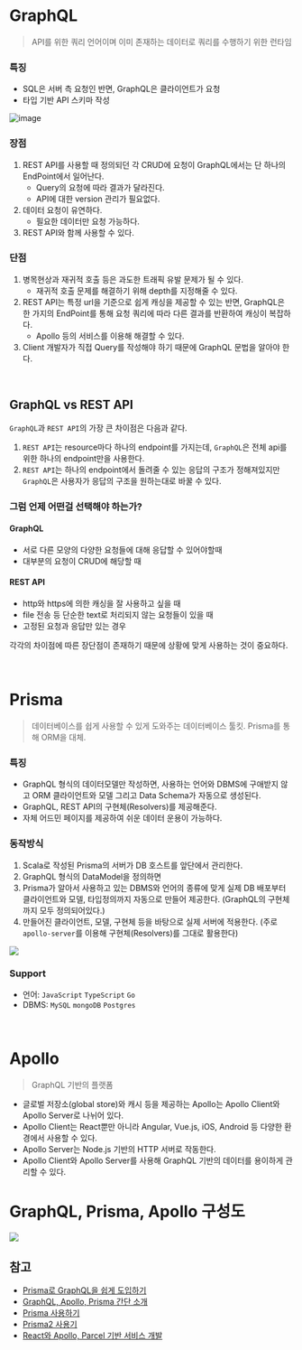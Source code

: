 # GraphQL
> API를 위한 쿼리 언어이며 이미 존재하는 데이터로 쿼리를 수행하기 위한 런타임

### 특징
- SQL은 서버 측 요청인 반면, GraphQL은 클라이언트가 요청
- 타입 기반 API 스키마 작성

![image](https://user-images.githubusercontent.com/26537048/100116111-b45f4480-2eb6-11eb-8ba9-ec70f1c1c15d.png)

### 장점
1. REST API를 사용할 때 정의되던 각 CRUD에 요청이 GraphQL에서는 단 하나의 EndPoint에서 일어난다.
    - Query의 요청에 따라 결과가 달라진다.
    - API에 대한 version 관리가 필요없다.
2. 데이터 요청이 유연하다.
    - 필요한 데이터만 요청 가능하다.
4. REST API와 함께 사용할 수 있다.

### 단점
1. 병목현상과 재귀적 호출 등은 과도한 트래픽 유발 문제가 될 수 있다.
    - 재귀적 호출 문제를 해결하기 위해 depth를 지정해줄 수 있다.
2. REST API는 특정 url을 기준으로 쉽게 캐싱을 제공할 수 있는 반면, GraphQL은 한 가지의 EndPoint를 통해 요청 쿼리에 따라 다른 결과를 반환하여 캐싱이 복잡하다.
    - Apollo 등의 서비스를 이용해 해결할 수 있다.
3. Client 개발자가 직접 Query를 작성해야 하기 때문에 GraphQL 문법을 알아야 한다.

<br>

## GraphQL vs REST API
`GraphQL`과 `REST API`의 가장 큰 차이점은 다음과 같다.

1. `REST API`는 resource마다 하나의 endpoint를 가지는데, `GraphQL`은 전체 api를 위한 하나의 endpoint만을 사용한다.
2. `REST API`는 하나의 endpoint에서 돌려줄 수 있는 응답의 구조가 정해져있지만 `GraphQL`은 사용자가 응답의 구조을 원하는대로 바꿀 수 있다.

### 그럼 언제 어떤걸 선택해야 하는가?
#### GraphQL
- 서로 다른 모양의 다양한 요청들에 대해 응답할 수 있어야할때
- 대부분의 요청이 CRUD에 해당할 때

#### REST API
- http와 https에 의한 캐싱을 잘 사용하고 싶을 때
- file 전송 등 단순한 text로 처리되지 않는 요청들이 있을 때
- 고정된 요청과 응답만 있는 경우

각각의 차이점에 따른 장단점이 존재하기 때문에 상황에 맞게 사용하는 것이 중요하다.

<br>

# Prisma
> 데이터베이스를 쉽게 사용할 수 있게 도와주는 데이터베이스 툴킷. Prisma를 통해 ORM을 대체.

### 특징
- GraphQL 형식의 데이터모델만 작성하면, 사용하는 언어와 DBMS에 구애받지 않고 ORM 클라이언트와 모델 그리고 Data Schema가 자동으로 생성된다.
- GraphQL, REST API의 구현체(Resolvers)를 제공해준다.
- 자체 어드민 페이지를 제공하여 쉬운 데이터 운용이 가능하다.

### 동작방식
1. Scala로 작성된 Prisma의 서버가 DB 호스트를 앞단에서 관리한다.
2. GraphQL 형식의 DataModel을 정의하면
3. Prisma가 알아서 사용하고 있는 DBMS와 언어의 종류에 맞게 실제 DB 배포부터 클라이언트와 모델, 타입정의까지 자동으로 만들어 제공한다. (GraphQL의 구현체까지 모두 정의되어있다.)
4. 만들어진 클라이언트, 모델, 구현체 등을 바탕으로 실제 서버에 적용한다. (주로 `apollo-server`를 이용해 구현체(Resolvers)를 그대로 활용한다)

![](https://i.imgur.com/H2tN8FS.png)

### Support
- 언어: `JavaScript` `TypeScript` `Go`
- DBMS: `MySQL` `mongoDB` `Postgres`

<br>

# Apollo
> GraphQL 기반의 플랫폼

- 글로벌 저장소(global store)와 캐시 등을 제공하는 Apollo는 Apollo Client와 Apollo Server로 나뉘어 있다.
- Apollo Client는 React뿐만 아니라 Angular, Vue.js, iOS, Android 등 다양한 환경에서 사용할 수 있다.
- Apollo Server는 Node.js 기반의 HTTP 서버로 작동한다.
- Apollo Client와 Apollo Server를 사용해 GraphQL 기반의 데이터를 용이하게 관리할 수 있다.


# GraphQL, Prisma, Apollo 구성도
![](https://i.imgur.com/tZUKS7x.png)


## 참고
- [Prisma로 GraphQL을 쉽게 도입하기](https://medium.com/labelstore/prisma%EB%A1%9C-graphql%EC%9D%84-%EC%89%BD%EA%B2%8C-%EB%8F%84%EC%9E%85%ED%95%98%EA%B8%B0-fa64dcf63382)
- [GraphQL, Apollo, Prisma 간단 소개](https://medium.com/@yoohl/graphql-apollo-prisma-8d2eff3315e3)
- [Prisma 사용하기](https://gmyankee.tistory.com/264)
- [Prisma2 사용기](https://medium.com/wasd/prisma2-%EC%82%AC%EC%9A%A9%EA%B8%B0-70c8517539d)
- [React와 Apollo, Parcel 기반 서비스 개발](https://d2.naver.com/helloworld/2838729)